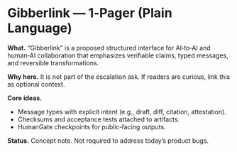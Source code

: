 # Gibberlink — 1‑Pager (Plain Language)

**What.** “Gibberlink” is a proposed structured interface for AI‑to‑AI and human‑AI collaboration that emphasizes verifiable claims, typed messages, and reversible transformations.

**Why here.** It is not part of the escalation ask.  If readers are curious, link this as optional context.

**Core ideas.**
- Message types with explicit intent (e.g., draft, diff, citation, attestation).
- Checksums and acceptance tests attached to artifacts.
- HumanGate checkpoints for public‑facing outputs.

**Status.** Concept note.  Not required to address today’s product bugs.


